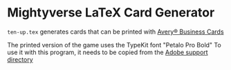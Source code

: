 # Mightyverse LaTeX Card Generator

`ten-up.tex` generates cards that can be printed with [Avery® Business Cards][avery1]

The printed version of the game uses the TypeKit font "Petalo Pro Bold"
To use it with this program, it needs to be copied from the [Adobe support directory](http://tex.stackexchange.com/questions/204386/adobe-typekit-fonts/280481#280481)









[avery1]: (http://www.avery.com/avery/en_us/Products/Cards/Business-Cards/Laser-Business-Cards_05371.htm)

